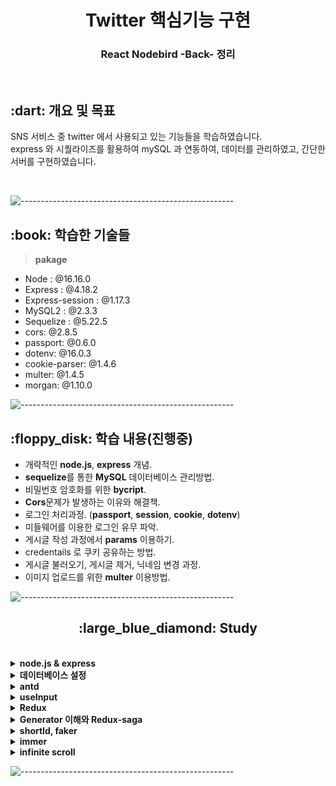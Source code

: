 <h1 align="center">Twitter 핵심기능 구현</h1>
<h3 align="center"> React Nodebird -Back- 정리 </h3> 
<br />

<h2 id="프로젝트소개"> :dart: 개요 및 목표</h2>

<p align="justify">
SNS 서비스 중 twitter 에서 사용되고 있는 기능들을 학습하였습니다. <br />
express 와 시퀄라이즈를 활용하여 mySQL 과 연동하여, 데이터를 관리하였고, 간단한 서버를 구현하였습니다.
</p>
<br />

![-----------------------------------------------------](https://raw.githubusercontent.com/andreasbm/readme/master/assets/lines/rainbow.png)

<h2 id="사용 기술"> :book: 학습한 기술들</h2>

> **pakage**

- Node : @16.16.0
- Express : @4.18.2
- Express-session : @1.17.3
- MySQL2 : @2.3.3
- Sequelize : @5.22.5
- cors: @2.8.5
- passport: @0.6.0
- dotenv: @16.0.3
- cookie-parser: @1.4.6
- multer: @1.4.5
- morgan: @1.10.0
  <br />

![-----------------------------------------------------](https://raw.githubusercontent.com/andreasbm/readme/master/assets/lines/rainbow.png)

<h2 id="구현목표"> :floppy_disk: 학습 내용(진행중)</h2>

- 개략적인 <b>node.js</b>, <b>express</b> 개념.
- <b>sequelize</b>를 통한 <b>MySQL</b> 데이터베이스 관리방법.
- 비밀번호 암호화를 위한 <b>bycript</b>.
- <b>Cors</b>문제가 발생하는 이유와 해결책.
- 로그인 처리과정. (<b>passport</b>, <b>session</b>, <b>cookie</b>, <b>dotenv</b>)
- 미들웨어를 이용한 로그인 유무 파악.
- 게시글 작성 과정에서 <b>params</b> 이용하기.
- credentails 로 쿠키 공유하는 방법.
- 게시글 불러오기, 게시글 제거, 닉네임 변경 과정.
- 이미지 업로드를 위한 <b>multer</b> 이용방법.

![-----------------------------------------------------](https://raw.githubusercontent.com/andreasbm/readme/master/assets/lines/rainbow.png)

<h2 align="center" id="next">:large_blue_diamond: Study</h2>
<br>

<details>
<summary><b>node.js & express</b></summary>
<div markdown="1">
<br />

> **Node.js**

<p align="justify">
Node.js 에는 웹서버가 내장되어 있기 때문에 코드를 통해 서버를 만들고 실행할 수 있습니다.
</p>
<br />

```js
// 서버를 만드는 모듈 http 를 불러옵니다.
const http = require("http");
// 서버를 만드는 메서드를 활용해서 서버를 생성합니다.
const server = http.createServer((req, res) => {
  console.log(req.url, req.method); //request, response
  res.end("hello node");
});
// 3065 포트에 연결해줍니다. 연결이 되었다면 콘솔창에 찍히게 됩니다.
server.listen(3065, () => {
  console.log("서버 실행 중");
});
```

<p align="justify">
Node.js 모듈 시스템을 구축하고 있습니다. http 모둘을 가져오면서 서버를 실행시킬 수 있습니다. <br/><br />
위 createServer 메서드의 req, res 는 각각 request, response 를 의미합니다. request 는 요청을 담당하는데, 서버는 이러한 요청에 반응을 하게 됩니다. 그리고 그 결과를 response 에 담아서 돌려줍니다.
<br />요청에 대한 응답으로 어떠한 정보를 보내고 싶다면 이 response 에 담아서 전달하면 됩니다. 위 "hello node" 역시 메세지를 응답에 담아서 보내는 것입니다. 메세지 뿐 아니라 JSON, AJAX, Image 등 이러한 정보들을 담아서 전달할 수 있습니다.<br/></br/>
요청 -> 서버처리 -> 응답 으로 이어지는 흐름이고, 또한 하나의 요청은 하나의 응답으로 대응되어야 합니다.<br /><br />request, response 에는 header 부분과 body 부분이 있는데, header 부분에는 종류나 크기,캐시 여부 등등이 담겨있으며, body 에 실제로 주고받고자 하는 내용이 담겨져 있습니다. 
</p>
<br />

> **Express**

<p align="justify">
express 는 서버 구성을 도와주는 프레임워크입니다. 범용으로 자주 사용되는 프레임워크입니다.
</p>

```
npm i express
```

<p align="justify">
http 모듈은 express 에서 내부적으로 처리하기 때문에 사용하지 않아도 되며, `const app = express()` 를 사용해서 만든 Express app 객체로 모든 서버의 일을 처리합니다. 마지막에는 `app.listen()` 을 통해서 요청을 대기중입니다.
</p>

```js
// express 를 가져옵니다.
const express = require("express");

const app = express();

app.get("/", (req, res) => {
  res.send("hello express");
});

app.get("/api", (req, res) => {
  res.send("hello api");
});

app.get("/api/post", (req, res) => {
  res.json([
    {
      id: 1,
      content: "hello",
    },
    {
      id: 1,
      content: "hello",
    },
    {
      id: 1,
      content: "hello",
    },
  ]);
});

app.post("/api/post", (req, res) => {
  res.json({ id: 1, content: "hello" });
});

app.delete("/api/post", (req, res) => {
  res.json({ id: 1 });
});

app.listen(3065, () => {
  console.log("서버 실행 중");
});
```

  <br />

<p align="justify">
위 코드는 express 의 라우팅 부분에 대한 예시 입니다. 메서드에 대해 간단하게 요약하자면, 
</p>

- `app.get` : 가져오기
- `app.post` : 생성하기
- `app.put` : 전체 수정
- `app.delete` : 제거하기
- `app.patch` : 부분 수정
- `app.option` : 데이터를 보낼 수 있음을 암시
- `app.head` : 헤더만 가져오기

<p align="justify">
메서드의 경우 백엔드 개발자와 프론트엔드 개발자 간 협의에 의해 정하면 됩니다.<br /><br />
또한 app 상태내에서 너무 코드가 길어질 수 있으니, 라우터를 분리할 수 있습니다.
</p>

```js
const postRouter = require("./routes/post");

// 생략

app.use("/post", postRouter); // 공통된 주소를 빼줍니다.
```

```js
const express = require("express");
// router 를 설정해줍니다.
const router = express();

router.post("/", (req, res) => {
  res.json({ id: 1, content: "hello" });
});

router.delete("/", (req, res) => {
  res.json({ id: 1 });
});
// 모듈로서 export 시킵니다.
module.exports = router;
```

</div>
</details>

<details>
<summary><b>데이터베이스 설정</b></summary>
<div markdown="1">
<br />

> **Sequelize**

<p align="justify">
sequelize 는 MySQL 자바스크립트를 통해 관리할 수 있도록 도와줍니다.<br />
아래와 같이 설치 후 초기 셋팅을 하겠습니다.
</p>
<br />

```
npm i sequelize sequelize-cli mysql2
```

- mysql2 는 node 와 database 를 연결시켜주는 드라이버 같은 역할을 하게 됩니다.

```
npx sequelize init
```

- config.json

```json
{
  "development": {
    "username": "root",
    "password": "dnjsdlr1",
    "database": "react-nodebird",
    "host": "127.0.0.1",
    "dialect": "mysql"
  },
  "test": {
    "username": "root",
    "password": "dnjsdlr1",
    "database": "react-nodebird",
    "host": "127.0.0.1",
    "dialect": "mysql"
  },
  "production": {
    "username": "root",
    "password": "dnjsdlr1",
    "database": "react-nodebird",
    "host": "127.0.0.1",
    "dialect": "mysql"
  }
}
```

- 비밀번호를 입력해주고 데이터베이스의 이름을 정해주면 됩니다.
- 그리고 기본 폴더들이 설치되었을 텐데, 이 폴더 중 model/index.js 를 셋팅해주어야 합니다.

```js
// 시퀄라이즈를 불러오고
const Sequelize = require("sequelize");
// 기본값이 development 이며 셋팅을 했다면 앞에것으로 하겟습니다.
const env = process.env.NODE_ENV || "development";
// config.json 에서 [env] 에 따라 development, test, production 중에서 가져옵니다.
const config = require("../config/config.json")[env];
const db = {};

// 데이터를 가져옵니다.
const sequelize = new Sequelize(config.database, config.username, config.password, config);

// 이 부분은 추후 데이터간 일대다, 다대다 관계 시 연결된 부분들을 같이 연관시켜서 가져오게 됩니다.
// 반복문을 사용해서 일괄 처리해준것입니다.
Object.keys(db).forEach((modelName) => {
  if (db[modelName].associate) {
    db[modelName].associate(db);
  }
});

db.sequelize = sequelize;
db.Sequelize = Sequelize;

module.exports = db;
```

<br />

> **데이터베이스 사용자 설계**

<p align="justify">
기본적으로 셋팅이 완료되었다면, 실제로 데이터들이 들어갈 데이터베이스를 설계하여야 합니다. models 폴더 안 생성하는 파일 이름이 곧 데이터테이블의 이름이 됩니다. 트위터에서 사용될 데이터베이스를 생각하여 파일을 생성합니다. 이 중 예를 들어 `User` 데이터를 살펴보겠습니다.
</p>

```js
const DataTypes = require("sequelize");
const { Model } = DataTypes;

// User 가 모델 이름입니다.
module.exports = class User extends Model {
  static init(sequelize) {
    return super.init(
      {
        email: {
          // 들어갈 데이터를 설정해줍니다.
          type: DataTypes.STRING(30), // 30글자 이하 STRING, TEXT, BOOLEAN, INTEGER, FLOAT, DATETIME
          allowNull: false, // 필수
          unique: true, // 중복 안되게
        },
        nickname: {
          type: DataTypes.STRING(30), // 30글자 이하
          allowNull: false, // 필수
        },
        password: {
          type: DataTypes.STRING(100), // 30글자 이하
          allowNull: false, // 필수
        },
      },
      {
        // 유저 모델에 대한 셋팅입니다.
        modelName: "User", // 이부분은 추후 프론트 엔드와의 연결 시 잘 맞춰주어야 합니다.
        tableName: "users",
        charset: "utf8", // 한글 저장이 가능하게 합니다.
        collate: "utf8_general_ci",
        sequelize,
      }
    );
  }
  static associate(db) {
    db.User.hasMany(db.Post); // 사람이 여러개의 게시글을 가질 수 있습니다. (hasMany)
    db.User.hasMany(db.Comment); // 사람이 여러개의 게시글을 가질 수 있습니다.
    db.User.belongsToMany(db.Post, { through: "Like", as: "Liked" }); // through 는 테이블 이름을 설정, as 는 햇갈리지 않게 별칭지어주기
    // Post 와 다대다 관계가 형성이 됩니다.
    db.User.belongsToMany(db.User, {
      through: "Follow",
      as: "Followers",
      foreignKey: "FollowingId",
    });
    db.User.belongsToMany(db.User, {
      through: "Follow",
      as: "Followings",
      foreignKey: "FollowerId",
    });
    // 같은 테이블에서 다대다는 foreignKey 가 필요합니다. 왜냐면 예를 들어 팔로잉한 사람을 찾고싶으면, 먼저 팔로워 쪽에서의 자신을 찾은 다음 팔로잉을 찾는것이기 때문이죠.
    // 그래서 foreignKey 로 Id 이름을 바꿔준다고 생각하면 됩니다.
  }
};
```

- 마치 표를 자바스크립트 코드로 작성한다고 생각하시면 됩니다.
  <br />

> **sequelize 관계설정**

<p align="justify">
위 코드의 주석으로 설명이 나와있지만, 정리해보자면, 위 예시에서도 알 수 있듯이, 한 사람이 여러 글을 작성할 수 있으며, 그렇다고 한 게시글을 여러명이서 작성할 수 있는 것은 아닙니다. 이러한 관계를 일대다 관계라 하는데, 이런식으로 각 데이터간 관계들을 표현해주어야 올바르게 프론트에게 데이터를 전달할 수 있습니다. <br /><br />
기본적으로 시퀄라이즈에는 일대일, 일대다, 다대다 관계를 구별해주는 메서드가 있습니다.
</p>

- `belongsTo` : 속한다는 의미로 어떤 사용자에게 속해있는것입니다.
- `hasMany` : 많이 가지고 있다는 의미입니다.
- `belongsToMany` : 다대다 관계를 나타냅니다.
- `Through` : 다대다 관계에서 테이블의 이름을 정해줍니다. 다대다 관계는 중간 테이블이 필요하기 때문입니다.
- `as` : 다대다 관계의 column 을 지어줍니다.
- `foreignKey` : 같은 테이블에 다대다 관계가 맺어지면 같은 userId 이기 때문에 이를 구별해주기 위하여 필요합니다.
  <br />

> **실제 mysql 과 연결시키기**

- index.js

```js
// 생략
// 모델들을 불러와줍니다.
const comment = require("./comment");
const hashtag = require("./hashtag");
const image = require("./image");
const post = require("./post");
const user = require("./user");

// 생략
// db 객체안에 넣어주며
db.Comment = comment;
db.Hashtag = hashtag;
db.Image = image;
db.Post = post;
db.User = user;

// 이들을 모두 시퀄라이즈와 연결시킵니다.
Object.keys(db).forEach((modelName) => {
  db[modelName].init(sequelize);
});

// 생략
```

- app.js

```js
const db = require("./models");

db.sequelize
  .sync()
  .then(() => {
    console.log("db 연결 성공");
  })
  .catch(console.error);
```

<p align="justify">
app.js 에서 설정이 끝났다면, 실제 mySQL 과 연결을 시켜주어야 합니다. 순서대로 진행합시다
</p>

- mysql server 를 실행시켜줍니다. (`mysql.server start`)
- `mysql -u root -p` 를 통해 시작합니다.
- 다음 vscode 로 돌아가 `npx sequelize db:create` 를 통해 연결시켜줍니다.
- 이제 workbench 에 들어가서 확인하면 됩니다.
- 참고로 workbench 는 추가로 설치해주면 됩니다.

<br />

</div>
</details>

<details>
<summary><b>antd</b></summary>
<div markdown="1">
<br />

> **antd**

<p align="justify">
antd를 통해서 좀 더 쉽게 페이지의 레이아웃을 설정할 수 있습니다.<br />
간단한 메뉴부터, nav, login form, layout 등등 공식 홈페이지를 참고하여 양식에 맞게 적용하면 됩니다. 전반적으로 미리 디자인이 깔끔하게 되어있지만, 수정이 필요하다면 사용자에 성향에 맞게 수정이 가능합니다. 여기선 version 4 를 사용하였습니다. 최근 버전에는 사용법이 약간 달라진 부분이 있으니 항상 공식 문서를 우선적으로 참조합시다.
<br />
</p>
<br />

```
npm i antd@4
npm i @ant-design/icons
```

<br />
<p align='justify'> `@ant-design/icons` 도 설치해두면 아이콘을 설정할 때 아주 유용합니다. 같이 설치합시다. </p>
<br />

> 예제 (AppLayout)

```js
import React, { useState } from "react";
import { useSelector } from "react-redux";
import PropTypes from "prop-types";
import Link from "next/link";
// 이렇게 import 에서 사용할 수 있다.
import { Menu, Input, Row, Col } from "antd";

import UserProfile from "./UserProfile";
import LoginForm from "./LoginForm";
import styled from "styled-components";

const AppLayout = ({ children }) => {
  const { me } = useSelector((state) => state.user);
  return (
    <div>
      <Menu mode="horizontal">
        <Menu.Item>
          <Link href="/">
            <a>노드버드</a>
          </Link>
        </Menu.Item>
        <Menu.Item>
          <Link href="/profile">
            <a>프로필</a>
          </Link>
        </Menu.Item>
        <Menu.Item>
          <SearchInput
            placeholder="input search text"
            enterButton
            style={{
              width: 300,
              verticalAlign: "middle",
            }}
          />
        </Menu.Item>
        <Menu.Item>
          <Link href="/signup">
            <a>회원가입</a>
          </Link>
        </Menu.Item>
      </Menu>
      <Row gutter={8}>
        <Col xs={24} md={6}>
          {me ? <UserProfile /> : <LoginForm />}
        </Col>
        <Col xs={24} md={12}>
          {children}
        </Col>
        <Col xs={24} md={6}>
          <a href="https://rock7246.tistory.com" target="_blank" rel="noreferrer noopenner">
            By Yelihi
          </a>
        </Col>
      </Row>
    </div>
  );
};
AppLayout.prototype = {
  children: PropTypes.node.isRequired,
};

export default AppLayout;

// 기존 스타일을 변경할 때 styled-component 를 활용해도 되고, 아니면 그냥 인라인으로 수정해도 된다.
const SearchInput = styled(Input.Search)`
  vertical-align: middle;
`;
```

<br />
<p align='justify'>각 요소들의 사용법은 공식 문서를 활용하도록 합시다</p>
</br>

[공식 사이트](https://ant.design/)

</div>
</details>

<details>
<summary><b>useInput</b></summary>
<div markdown="1">
<br />

> **useInput**

<p align="justify">
Form 양식을 작업하다보면 수많은 input 창이 나오게 되고 그때마다 반복되는 함수를 사용하기에는 번거로운 점이 있습니다.<br />
그래서 이전에는 하나의 state 에 여러개의 value 를 객체 형식으로 관리하였는데, 이번에 커스텀 훅을 사용하여 좀 더 깔끔한 코드로 작성하고자 하였습니다.
<br />
</p>
<br />

- useInput.js

```js
import { useState, useCallback } from "react";

export default (initialValue = null) => {
  const [value, setValue] = useState(initialValue);
  const handler = useCallback((e) => {
    setValue(e.target.value);
  }, []);
  return [value, handler];
};
```

- return 부분이 중요한데, 초기 상태값과, handler 함수를 반환하게 됩니다. 이 함수를 그대로 활용할 수 있게 됩니다.
  <br />

```js
import useInput from "../hooks/useInput";

const LoginForm = ({ setIsLoggedIn }) => {
  const [id, onChangeId] = useInput("");
  const [password, onChangePassword] = useInput("");
```

- 이런식으로 상태값과 함수를 구조분해로 마치 useState 를 사용하듯이 사용하면 됩니다.
- 만일 setState 가 필요해지는 경우가 발생한다면, 간단하게 커스텀훅으로 돌아가 return 부분에 setState 를 같이 반환하게 하면 됩니다.
  <br />

```js
import { useState, useCallback } from "react";

export default (initialValue = null) => {
  const [value, setValue] = useState(initialValue);
  const handler = useCallback((e) => {
    setValue(e.target.value);
  }, []);
  return [value, handler, setValue];
};
```

</div>
</details>

<details>
<summary><b>Redux</b></summary>
<div markdown="1">
<br />

> **왜 Redux를 사용해야할까**

<p align="justify">
리엑트의 장점은 화면 랜더링을 컴포넌트의 재사용을 활용하여 좀 더 효율적으로 할 수 있다는 점에 있습니다. 이 때 각 컴포넌트에는 상태값들이 존재할 수 있고, 이러한 상태값의 변화가 곧 화면 랜더링의 업데이트로 이어지곤 합니다. 그리고 이러한 상태값 중 일부는 여러 컴포넌트에서 동시에 사용되어야 하는 경우가 발생합니다.<br /><br />
예를 들자면 만약 사용자의 nickname 이 변경되었다고 할 때, 이 nickname 을 사용하는 컴포넌트가 여러개일 수 있고, 실제로 회원정보창, 장바구니창, 게시글, 댓글 등등에서 활용되곤 합니다. 만일 이러한 상태값들이 많아지게 된다면, 단순 props 로 상태값을 전달하는 방식에는 한계점이 느껴지게 되고, 이런 상태값을 저장할 수 있는 공간이 한 공간 이상은 필요하게 됩니다.
<br /><br />이러한 의미에서 Redux와 같은 상태관리 라이브러리가 필요하게 됩니다.<br />
</p>
<br />

```
npm i next-redux-wrapper
npm i redux
```

- next 에서는 추가로 next-redux-wrapper 가 필요합니다.
- store 폴더를 생성해서, configureStore 를 만듭니다.

```js
import { createWrapper } from "next-redux-wrapper";

import reducer from "../reducers";

// store 를 먼저 만들어 주어야 합니다.
const configureStore = () => {
  // store 생성하기
  const store = createStore(reducer);
  return store;
};

const wrapper = createWrapper(configureStore, {
  debug: process.env.NODE_ENV === "development,",
}); // 자세한 설명이 나와서 이걸 설정해주자.

export default wrapper;
```

- 이후 redux 의 상태값을 사용하고자 하는 페이지(컴포넌트)에 가서 아래처럼 설정을 해주면 됩니다.

```js
import React from "react";
import Head from "next/head";
import PropTypes from "prop-types";
import "antd/dist/antd.css";

import wrapper from "../store/configureStore";

const NodeBird = ({ Component }) => {
  return (
    <>
      <Head>
        <title>NodeBird</title>
      </Head>
      <Component />
    </>
  );
};

NodeBird.propTypes = {
  Component: PropTypes.elementType.isRequired,
};

// 컴포넌트를 wrapper 로 감싸주면 됩니다.
export default wrapper.withRedux(NodeBird);
```

- 이렇게 `_app.js` 에 설정해주게 되면, 나머지 모든 컴포넌트에 관해서 redux store 을 활용할 수 있게 됩니다.
  <br />
  <br />

> **Redux 는 어떻게 동작하는가**

<p align="justify">
리덕스는 중앙 저장소에서 데이터를 저장하는데, 이 데이터를 수정하려면 action 을 통해서 바꿀 수 있습니다. 이 action 을 dispatch 하면 중앙저장소가 바뀌게 됩니다. <br /><br />
물론 diapatch 만 한다고 바뀌는것은 아닙니다. 특정 타입인 action 을 받았을 때, 이 타입에 따른 행동 요건을 switch 문으로 reducer 에서 관리하게 됩니다. 
<br /><br />
문제는 각각의 action 에 대한 reducer 의 코드량이 엄청 많아지게 된다는 점인데, 진행됨에 따라 action 들의 기록들이 남게 되어, 뒤로가기도 가능하고, 어떤식으로 상태가 관리되는지 보기 수월하다는 장점이 있습니다.
<br /><br /> 실제로 한번 구현해보겠습니다.
</p>

```js
// 초기 상태값입니다. 여기에 이제 데이터가 추가되거나 삭제됩니다.
const initialState = {
  user: {
    isLoggedIn: false,
    user: null,
    signUpData: {},
    loginData: {},
  },
  post: {
    mainPosts: [],
  },
};

// 이전상태, 액션 => 다음상태 를 만드는 함수
const rootReducer = (state = initialState, action) => {
  switch (action.type) {
    case "LOG_IN":
      return {
        ...state,
        user: {
          ...state.user,
          isLoggedIn: true,
          user: action.data,
        },
      };
    case "LOG_OUT":
      return {
        ...state,
        user: {
          ...state.user,
          isLoggedIn: false,
          user: null,
        },
      };
    default:
      return {
        ...state,
      };
  }
};

export default rootReducer;
```

- 위 코드는 login,logout 에 대한 reducer store 입니다.
- 불변성을 지켜주어야 하기에 스프레드 연산자를 통해 얇은 복사를 하고 있습니다.
- 해당 컴포넌트에서 action 을 건내주면 rootReducer 는 이 type 에 따른 state 값을 변화시켜줍니다.
- reducer 에 action 을 보내는 함수는 밑과 같습니다.

```js
export const loginAction = (data) => {
  return {
    type: "LOG_IN", // reducer 는 이 type 을 통해서 취할 행동을 결정합니다.
    data: data, // 필요한 data 를 같이 전달하게 됩니다.
  };
};

export const logoutAction = () => {
  return {
    type: "LOG_OUT",
  };
};
```

> 위 함수는 store 에서 정의한 함수입니다. 컴포넌트에서 직접 dispatch를 해도되지만, action 함수를 미리 만들어서 dipatch 에서 함수를 넣어 전달해도 됩니다. 사용자의 편의에 따라 합시다.

- reducer 는 상태값을 변화시키고, 이 상태값을 컴포넌트는 그대로 가져와서 사용하면 됩니다.

```js
// useSelector 를 통해서 상태값을 가져올 수 있습니다.
// 컴포넌트 어디던지 가능합니다.
import { useSelector } from "react-redux";

const AppLayout = ({ children }) => {
  const isLoggedIn = useSelector((state) => state.user.isLoggedIn);
  // 이런식으로 상태값을 가져와 밑에 그대로 활용하면 됩니다.

	return (
	....


	<Col xs={24} md={6}>
          {isLoggedIn ? <UserProfile /> : <LoginForm />}
        </Col>
```

- dispatch 보내는 방법은 역시나 간단합니다.
- useDispatch 를 통해서 dispatch를 정의하고 그대로 사용하면 됩니다.

```js
import { useDispatch } from "react-redux";
import { loginAction } from "../reducers";

const LoginForm = () => {
  const dispatch = useDispatch();

	const onSubmitForm = useCallback(() => {
    // id, password 를 데이터로 전달합니다.
    dispatch(loginAction({ id, password }));
  }, [id, password]);
```

<br />

> **Redux Devtools**

<p align='justify'>크롬에서 확장프로그램을 설치가 가능합니다. 설정할 때는 개발자 모드에서만 작동하도록 설정하는것이 좋습니다. 크롬과 npm 내 둘다 설치가 되어있어야 사용 가능합니다.</p>

```
npm i redux-devtools-extension
npm i @redux-devtools/extension
```

<p align='justify'>configureStore.js 에 아래와같이 설정을 해줍시다.</p>

```js
import { applyMiddleware, createStore, compose } from "redux";
import { createWrapper } from "next-redux-wrapper";
import { composeWithDevTools } from "redux-devtools-extension";

import reducer from "../reducers";

const configureStore = (context) => {
  console.log(context);
  const middlewares = [];
  // 개발자 모두에 한해서 Devtools 를 사용하겠다는 것입니다.
  const enhancer = process.env.NODE_ENV === "production" ? compose(applyMiddleware(...middlewares)) : composeWithDevTools(applyMiddleware(...middlewares));
  const store = createStore(reducer, enhancer);
  return store;
};

const wrapper = createWrapper(configureStore, {
  debug: process.env.NODE_ENV === "development",
});

export default wrapper;
```

</div>
</details>

<details>
<summary><b>Generator 이해와 Redux-saga</b></summary>
<div markdown="1">
<br />

> **generator**

<p align="justify">
Generator함수는 중단점이 있는 함수라고 생각하면 됩니다.<br /><br />
자바스크립트에서 함수를 실행하게 되면 코드 전부가 실행이 되게 되는데, 제너레이터함수는 yield 라는 일정 중단점에서 멈추게 됩니다. 딱 여기까지만 실행하고 이후 코드를 실행시키고 싶으면 next()를 통해 호출하게 되면 가능합니다. 
</p>

```js
const gen = function* () {
  console.log(1);
  yield;
  console.log(2);
  yield;
  console.log(3);
  yield 4;
};

const generator = gen();

generator; // gen {<suspended>}

generator.next();
// 1
// {value: undefined, done: false}

generator.next();
// 2
// {value: undefined, done: false}

generator.next();
// 3
// {value: 4, done: false}

generator.next();
// {value: undefined, done: true}
```

- yield 부분에서 계속해서 중단이 이뤄짐을 확인할 수 있습니다.

```js
const gen = function* (){
	while(true){
		yield '무한';
	}
}

const g = gen();

g.next()
// {value: '무한' , done: false}
// 이러한 객체 형식을 yield 가 반환합니다.

g.next()
// {value: '무한' , done: false}

g.next()
// {value: '무한' , done: false}

g.next()
// {value: '무한' , done: false}

g.next()
// {value: '무한' , done: false}

g.next()
// {value: '무한' , done: false}

....
```

<p align="justify">
원래 자바스크립트에서 while(true) 의 경우 조건 후 break 를 걸어두지 않는다면, 무한 루프에 빠지게 되는데, 제너레이터는 실행 개념이 다릅니다. 왜냐하면 yield 에서 멈추기 때문에 next() 를 통해서 위 코드처럼 계속해서 호출을 할 수 있습니다. <br /><br />
이러한 특성은 마치 이벤트리스너와 비슷한데, 어떠한 특정 조건(클릭같은)에 g.next() 가 호출이 된다면 이벤트리스너와 같다고 할 수 있겠습니다.<br /><br />
제너레이터 함수의 경우 Caller 와 Calle 로 나눠서 생각해볼 수 있습니다. 앞에서 함수 호출 시 yield 에서 반환 객체가 나온다고 하였는데, 이러한 제너레이터 함수를 계속 next해주는 역할을 담당하는 것이 Caller 입니다. Caller 는 제너레이터함수가 반환한 Calle(객체, 제너레이터)를 가지고 로직을 수행하게 됩니다. 게속 함수를 호출할지 아니면 중단할지 등등을 결정할 수 있게 됩니다.
</p>

<br />

> **saga**

<p align="justify">
saga는 위에서 살펴본 제너레이터함수의 특징을 활용합니다. <b>Redux-saga 에서 saga 가 바로 제너레이터함수 입니다.</b> 그렇다면 이러한 함수를 호출하는 역할을 하는 Caller 가 필요한데, 이 역할을 미들웨어에서 수행하게 됩니다. <b>미들웨어는 Saga(제너레이터함수)를 끊임없이 동작시킵니다.</b> 따라서 우선 미들웨어 설정이 필요합니다. 
</p>

```
npm i redux-saga
```

- configStore.js 에서 미들웨어 설정을 해줍니다.

```js
import createSagaMiddleware from "redux-saga";

// saga 폴더에서 saga(제너레이터함수)가 담긴 rootSaga 를 가져옵니다.
import rootSaga from "../sagas";

const configureStore = (context) => {
  // Caller 역할을 할 미들웨어를 생성합니다.
  const sagaMiddleware = createSagaMiddleware();
  // 미들웨어 안에 넣어줍니다.
  const middlewares = [sagaMiddleware];
  const enhancer = process.env.NODE_ENV === "production" ? compose(applyMiddleware(...middlewares)) : composeWithDevTools(applyMiddleware(...middlewares));
  const store = createStore(reducer, enhancer);
  // 중요한 부분인데 아까도 설명하였듯이 Caller 역할을 하기에
  // 계속해서 미들웨어는 돌아가야 합니다.
  // 그래서 sagaMiddleware.run 을 통해서 미들웨어를 돌려줍니다.
  // redux-saga 는 미들웨어에 우리의 saga(rootSaga)를 등록하고 수행합니다.
  store.sagaTask = sagaMiddleware.run(rootSaga);
  return store;
};
```

- 이를 통해 미들웨어는 saga를 계속해서 실행시킬 것입니다.
- 그리고 saga에서 오는 제너레이터를(명령) 실행해주는 역할을 하게 됩니다.

<p align="justify">
조금의 이해를 돕기 위해, redux-thunk 와 비교를 하게 되면, redux-thunk 에서 비동기를 처리하는 과정의 예시 코드를 살펴보겠습니다.
</p>

```js
function asyncIncrement() {
  return async (dispatch) => {
    await delay(1000);
    dispatch({ type: "INCREMENT" });
  };
}
```

<p align="justify">
위 코드에서 await 를 통해 실제로 1초의 딜레이 이후 dispatch 를 실행하게 됩니다. 즉 비동기적인 처리가 함수 내부에 들어가 있습니다. 직접 함수에서 처리하는 거죠.
</p>

```js
function* asyncIncrement() {
  // Saga는 아래와 같이 간단한 형태의 명령만 yield 합니다.
  yield call(delay, 1000); // {CALL: {fn: delay, args: [1000]}}
  yield put({ type: "INCREMENT" }); //  {PUT: {type:'INCREMENT'}}
}
```

<p align="justify">
그와 달리 saga 에서 yield 는 이펙트생성자(call, put) 을 통해서 제너레이터(객체, 이펙트) 만 생성하여 이를 미들웨어에 전달합니다. <b>그러니깐 마치 '이거 1초 딜레이 하시구', '이 타입을 dispatch 하세요' 라고 미들웨어에게 명령을 하는 것입니다. 제너레이터함수 에서는 직접 비동기 처리를 하지 않는 것입니다. </b> <br /><br />
이러한 방식의 장점은 실제 위 코드를 테스트하는 과정에서 얻을 수 있습니다. 
</p>

```js
// saga 가 전달하는 명령이, 실제 의도하고자 한 명령과 일치하는지만 확인하면 됩니다. 1초를 기다릴 이유가 없습니다.

const gen = asyncIncrement();
expect(gen.next().value).toEqual(call(delay, 1000));
expect(gen.next().value).toEqual(put({ type: "INCREMENT" }));
```

<br />

> **effect**

<p align="justify">
앞에서 이펙트 생성자가 이펙트를 만든다고 하였는데, 이펙트는 제너레이터 라고 생각하면 됩니다. 이펙트는 객체일 뿐입니다. 어떤 사람이 '나는 밥을 먹을꺼야' 라고 말을 했다고 쳐도, 실제로 이 말은 그냥 말일 뿐입니다. 밥을 먹은것이 아니죠. <br /><br /> 마찮가지로 이펙트는 그저 객체일 뿐, 이 객체를 참조하여 직접 객체의 정보대로 실행하는것은 미들웨어가 하게 됩니다. 그리고 그 결과를 다시 제너레이터 함수(saga) 에 전달하는 것입니다. 그러면 다시 saga 는 미들웨어에 그 다음 명령을 전달하고, 미들웨어는 실행하고... 이렇게 계속해서 진행이 되게 됩니다.<br /><br /> saga 는 이러한 이펙트 생성자가 다양하게 존재합니다. take, call, delay, takeLatest, put 등등 다양한 명령을 전달할 수 있으니, 이는 공식 API 를 참고하면 될 것 같습니다.
</p>

[공식 API](https://redux-saga.js.org/docs/api/#effect-creators)
<br />

> **rootSaga 셋팅하기**

<p align="justify">
예시를 통해서 셋팅의 과정을 살펴보겠습니다.
</p>

```js
import { all, call, fork, put, take, takeLatest } from "redux-saga/effects";
import axios from "axios";

function logInAPI(data) {
  // 주의할 점은 여긴 일반함수입니다.
  return axios.post("/api/login", data);
}

function* logIn(action) {
  // post 해줘야 하니 action.data 를 넘깁니다.
  try {
    yield put({
      // yield를 통해 제너레이터를 미들웨어에 전달합니다.
      type: "LOG_IN_REQUEST",
    });
    const result = yield call(logInAPI, action.data); // call 은 동기고 fork 는 비동기적으로 작동합니다. 그러니깐 call 을 해야지 위 axios 결과값을 기다립니다.
    yield put({
      // put = dispatch
      type: "LOG_IN_SCCCESS",
      data: result.data,
    });
  } catch (err) {
    yield put({
      type: "LOG_IN_FAILURE",
      data: err.response.data,
    });
  }
}

function* watchLogIn() {
  // 이벤트리스너 같은느낌입니다.
  yield takeLatest("LOG_IN_REQUEST", logIn); // login action 실행될 때까지 기다리라고 명령을 미들웨어에 전달합니다.
}

function* watchLogOut() {
  yield takeLatest("LOG_OUT_REQUEST", logOut);
}

export default function* rootSaga() {
  yield all([fork(watchLogIn), fork(watchLogOut)]); // 마치 이벤트 리스너를 등록해준다 생각합시다.
}
```

- saga 폴더에 rootSaga 를 만들어주고 재너레이터 함수를 생성합니다.
- rootSaga 가 실행되면 위 2가지 함수가 백그라운드에 이벤트리스너가 존재하듯 Type action 을 기다립니다.
- action 이 들어오게 되면, 위 login 함수가 실행이 됩니다.(logout 은 생략하였습니다..)
- 서버의 결과값에 따라 try, catch 를 통해 2가지 형식의 type을 구분하여 미들웨어에게 명령을 내립니다.

<p align="justify">
여기서 이펙트생성자에 대해 좀 더 살펴보겠습니다. watchlogin 에서 takeLeast 이펙트 생성자를 사용한것은 이유가 있습니다.<br /><br />
예를 들어서 로그인 요청을 통해 한번 로그인이 실행될 때, 만약 이펙트생성자를 take 로 하게 되면, action 을 받음과 동시에 watchlogin 은 사라지게 됩니다. 이벤트리스너처럼 계속 남아있지 않습니다. while(true) 루프를 통해서 처리해도 되지만, saga 는 여러가지 이펙트생성자를 제공하고, 이를 통해 takeLeast 를 써서 계속 남겨두도록 명령하는것이 가능합니다. 또한, takeLaest 의 경우 debounce 의 성질을 가지고 있습니다. 만일 요청버튼을 순간 연속으로 눌렀을 경우 마지막 클릭부분만 요청이 가도록 해줍니다.
</p>

</div>
</details>

<details>
<summary><b>shortId, faker</b></summary>
<div markdown="1">
<br />

> **shortId**

<p align="justify">
더미 데이터를 만들때 id 를 자동적으로 생성해주는 라이브러리 입니다.<br />
id 값은 리엑트에서 리스트 구조에 고유한 key 값이 존재해야한다는 점에서 중요한데, 이를 간단하게 고유한 id 를 만들어 주기 때문에 편리합니다.
<br />아래처럼 설치합시다<br />
</p>
<br />

```
npm i shortId
```

- 더미데이터 예시입니다.

```js
Images: [
        {
          id: shortId.generate(),
          src: "https://bookthumb-phinf.pstatic.net/cover/137/995/13799585.jpg?udate=20180726",
        },
        {
          id: shortId.generate(),
          src: "https://gimg.gilbut.co.kr/book/BN001958/rn_view_BN001958.jpg",
        },
        {
          id: shortId.generate(),
          src: "https://gimg.gilbut.co.kr/book/BN001998/rn_view_BN001998.jpg",
        },
      ],
      Comments: [
        {
          id: shortId.generate(),
          User: {
            id: shortId.generate(),
            nickname: "nero",
          },
          content: "우와 개정판이 나왔군요~",
        },
        {
          id: shortId.generate(), // 이렇게 id 가 있어야 한다.
          User: {
            id: shortId.generate(),
            nickname: "hero",
          },
          content: "얼른 사고싶어요~",
        },
```

<br />

> **faker**

<p align="justify">
역시나 더미데이터를 생성하는 데 유리한 라이브러리 입니다.<br />
다만 이 라이브러리가 업데이트 부분에서 좀 문제가 있어서, 버전을 @5로 지정해서 사용하는것을 추천합니다. (혹은 @faker-js/faker 를 사용합시다)
<br />아래처럼 설치합시다<br />
</p>
<br />
```
npm i faker@5
npm i @faker-js/faker
```

- 사용법은 공식 홈페이지를 활용해서 필요한 부분들을 체워주면 됩니다.

```js
initialState.mainPosts = initialState.mainPosts.concat(
  Array(20)
    .fill()
    .map(() => ({
      id: shortId.generate(),
      User: {
        id: shortId.generate(),
        nickname: faker.internet.userName(),
      },
      content: faker.lorem.paragraph(),
      Images: [
        {
          src: faker.image.cats(),
        },
      ],
      Comments: [
        {
          id: shortId.generate(),
          User: {
            id: shortId.generate(),
            nickname: faker.internet.userName(),
          },
          content: faker.word.adjective(),
        },
      ],
    }))
);
```

<br />

[@faker-js/faker](https://www.npmjs.com/package/@faker-js/faker)

</div>
</details>

<details>
<summary><b>immer</b></summary>
<div markdown="1">
<br />

> **immer**

<p align="justify">
Redux 는 상태를 변경해줄 때 불변성을 지켜주었어야 했고, 스프레드 연산자를 주로 사용했습니다. (툴킷을 사용하지 않는다는 가정하에) <br />
상황에 따라선 코드가 복잡해지곤 하는데, 이를 간단하게 바꿔줄 라이브러리가 immer 입니다.
<br />아래처럼 설치합시다<br />
</p>
<br />

```
npm i immer
```

- immer 사용 예시입니다.

```js
import produce from 'immer';


export default (state = initialState, action) => {
  return produce(state, (draft) => {
    switch (action.type) {
      case ADD_POST_REQUEST: {
        draft.addPostLoading = true;
        draft.addPostDone = false;
        draft.addPostError = null;
        break;
      }

		// ....
			case default:
				break;
```

- produce 를 import 하여, return 부분을 produce로 감싸줍니다.
- draft 를 state 대신 치환해줍니다.
- 장점은 역시나 복잡한 코드를 단순하게 해준다는 점에 있습니다.

```js
case ADD_COMMENT_SUCCESS: {
        const postIndex = state.mainPosts.findIndex(
           (v) => v.id === action.data.postId
         );
         const post = { ...state.mainPosts[postIndex] };
         post.Comments = [dummyComment(action.data.content), ...post.Comments];
         const mainPosts = [...state.mainPosts];
         mainPosts[postIndex] = post;
         return {
           ...state,
           mainPosts,
           addCommentLoading: false,
           addCommentDone: true,
         };
      }
```

- 위 코드는 댓글을 생성할 때의 reducer 코드입니다.
- 불변성을 지켜주기 위해서, 특정 post 를 얕은 복사를 하고, 그 내부 댓글 들도 얕은 복사를 해줍니다.
- 이후 댓글을 추가하고, 얕은 복사된 mainPost 에 post를 치환해줍니다.
- 얼핏 간단한 과정도, 불변성을 지켜주는 과정에서 코드가 복잡해지기 시작합니다.

```js
case ADD_COMMENT_SUCCESS: {
        const post = draft.mainPosts.find((v) => v.id === action.data.postId);
        post.Comments.unshift(dummyComment(action.data.content));
        draft.addCommentLoading = false;
        draft.addCommentDone = true;
        break;
      }
```

- 위 코드는 immer 를 활용한 코드입니다. 동일하게 댓글을 추가하는 과정입니다
- 비교 시 훨씬 간단해진 코드를 확인할 수 있습니다.
- post 를 찾아 그 내부 comment 배열에 새로생성된 댓글을 추가해주면 끝입니다.
- immer 의 특징은 오히려 불변성을 지켜주지 말아야 한다는 점에 있습니다.

<br />

</div>
</details>

<details>
<summary><b>infinite scroll</b></summary>
<div markdown="1">
<br />

> **infinite scroll**

<p align="justify">
추가적으로 react-visualized 같은 react windowing 기법을 익히면 더욱 좋지만 우선 기본 원리부터 파악해보고자 합니다.<br />
무한 스크롤을 적용하기 위해, 이벤트리스너에서 스크롤에 관련된 지식을 먼저 학습해야 합니다.
<br />원래를 생각해보면 어느정도 지점의 스크롤 위치에 도달했을 때, 데이터를 추가적으로 가져오면 됩니다. 즉, 특정 지점에서 요청을 보내도록 해야합니다. 그렇기 때문에 특정 위치를 알아야 합니다. <br />
</p>
<br />

```Js
window.addEventListener('scroll', onScroll)
```

- scroll 이벤트를 useEffect 로 생성할 수 있습니다.
- 참고로 이벤트 생성과 더불어 컴포넌트 소멸 시 이벤트를 지워주는것 까지 고려해야 합니다.
- 이제 특정 위치를 파악해봅시다

```js
console.log(window.scrollY, document.documentElement.clientHeight, document.documentElement.scrollHeight);
```

- window.scrollY : 사용자가 스크롤을 내릴 때의 순간의 위치값
- document.documentElement.clientHeight : 사용자가 사용하는 화면상의 세로폭
- document.documentElement.scrollHeight : 스크롤로 포함된 전체 총 높이

```js
window.scrollY > document.documentElement.scrollHeight - document.documentElement.clientHeight - 1200;
```

- 즉, 위처럼 표현하면 무한 스크롤을 구현하는 기본 조건을 나타낼 수 있습니다
- 뒤에 빼주는 숫자는 스크롤이 채 끝까지 내려가기 전에 로딩을 불러오고자 하여 일정 수치를 빼준것입니다.
- 전체 코드로 표현해보면 아래와 같습니다.

```js
useEffect(() => {
  // 이벤트리스너에 대응하는 함수입니다.
  function onScroll() {
    // 일정 높이까지 스크롤이 되었다면
    if (window.scrollY > document.documentElement.scrollHeight - document.documentElement.clientHeight - 1200) {
      // 요청을 보내게 됩니다.
      if (hasMorePost && !loadPostLoading) {
        dispatch({
          type: LOAD_POSTS_REQUEST,
        });
      }
    }
  }
  window.addEventListener("scroll", onScroll);
  return () => {
    // 컴포넌트가 소멸하면 이벤트 역시 소멸시켜주어야 합니다.
    window.removeEventListener("scroll", onScroll);
  };
}, [hasMorePost, loadPostLoading]);
```

- 여기서 hasMorePost 는 계속해서 데이터를 가져오긴 그러하니, 이 상태가 false 가 된다면(예를 들어 어떠한 포스트 글의 갯수가 60개가 된다면) 더이상 dispatch 를 실행하지 않겠다는 의도입니다.
- loadPostLoading 은 saga 를 통해 takeLatest 를 걸었다고 한들 요청 자체는 무수히 많이 들어가기 때문에, loadPostLoading 이 true 상태라면 더이상 요청하지 않는다는 방법입니다.
- 이러한 처리가 필요한 이유는, 스크롤 이벤트의 경우 콘솔로 scrollY 를 찍어보면 알겠지만 정말 순간적으로 무수히 많이 이벤트를 호출하기 때문입니다.

```js
      case LOAD_POSTS_SUCCESS: {
        draft.loadPostLoading = false;
        draft.loadPostDone = true;
        draft.mainPosts = draft.mainPosts.concat(action.data);
        draft.hasMorePost = draft.mainPosts.length === 10; // 10개씩을 불러오고 만약 남은 개 8개이면 false 가 됩니다.
        break;
      }
```

- 이렇게 요청이 성공적으로 끝나면 다시 loadPostLoading 을 false 로 변경해주어 dispatch 요청이 갈 수 있도록 설정이 됩니다.

</div>
</details>

![-----------------------------------------------------](https://raw.githubusercontent.com/andreasbm/readme/master/assets/lines/rainbow.png)
